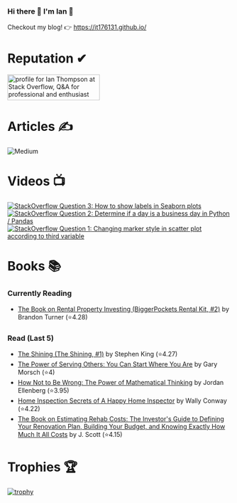 ### Hi there 👋 I'm Ian 🙂
Checkout my blog! 👉 https://it176131.github.io/

# Reputation ✔
<a href="https://stackoverflow.com/users/6509519/ian-thompson"><img src="https://stackoverflow.com/users/flair/6509519.png?theme=dark" width="208" height="58" alt="profile for Ian Thompson at Stack Overflow, Q&amp;A for professional and enthusiast programmers" title="profile for Ian Thompson at Stack Overflow, Q&amp;A for professional and enthusiast programmers"></a>

# Articles ✍
![Medium](https://github-read-medium-git-main.pahlevikun.vercel.app/latest?username=ianiat11&limit=6&theme=dracula)

# Videos 📺
<!-- BEGIN YOUTUBE-CARDS -->
[![StackOverflow Question 3: How to show labels in Seaborn plots](https://ytcards.demolab.com/?id=QYfRsxFQ5lI&title=StackOverflow+Question+3%3A+How+to+show+labels+in+Seaborn+plots&lang=en&timestamp=1599508121&background_color=%230d1117&title_color=%23ffffff&stats_color=%23dedede&max_title_lines=1&width=250&border_radius=5 "StackOverflow Question 3: How to show labels in Seaborn plots")](https://www.youtube.com/watch?v=QYfRsxFQ5lI)
[![StackOverflow Question 2: Determine if a day is a business day in Python / Pandas](https://ytcards.demolab.com/?id=U9-vvk51-Ac&title=StackOverflow+Question+2%3A+Determine+if+a+day+is+a+business+day+in+Python+%2F+Pandas&lang=en&timestamp=1598928356&background_color=%230d1117&title_color=%23ffffff&stats_color=%23dedede&max_title_lines=1&width=250&border_radius=5 "StackOverflow Question 2: Determine if a day is a business day in Python / Pandas")](https://www.youtube.com/watch?v=U9-vvk51-Ac)
[![StackOverflow Question 1: Changing marker style in scatter plot according to third variable](https://ytcards.demolab.com/?id=KfXANG9X524&title=StackOverflow+Question+1%3A+Changing+marker+style+in+scatter+plot+according+to+third+variable&lang=en&timestamp=1598284234&background_color=%230d1117&title_color=%23ffffff&stats_color=%23dedede&max_title_lines=1&width=250&border_radius=5 "StackOverflow Question 1: Changing marker style in scatter plot according to third variable")](https://www.youtube.com/watch?v=KfXANG9X524)
<!-- END YOUTUBE-CARDS -->

# Books 📚
### Currently Reading
<!-- GOODREADS-READING-LIST:START -->
- [The Book on Rental Property Investing (BiggerPockets Rental Kit, #2)](https://www.goodreads.com/review/show/6730172705?utm_medium=api&utm_source=rss) by Brandon Turner (⭐️4.28)
<!-- GOODREADS-READING-LIST:END -->

### Read (Last 5)
<!-- GOODREADS-READ-LIST:START -->
- [The Shining (The Shining, #1)](https://www.goodreads.com/review/show/6679101891?utm_medium=api&utm_source=rss) by Stephen King (⭐️4.27)
- [The Power of Serving Others: You Can Start Where You Are](https://www.goodreads.com/review/show/6663509800?utm_medium=api&utm_source=rss) by Gary Morsch (⭐️4)
- [How Not to Be Wrong: The Power of Mathematical Thinking](https://www.goodreads.com/review/show/5270158235?utm_medium=api&utm_source=rss) by Jordan Ellenberg (⭐️3.95)
- [Home Inspection Secrets of A Happy Home Inspector](https://www.goodreads.com/review/show/6551455569?utm_medium=api&utm_source=rss) by Wally Conway (⭐️4.22)
- [The Book on Estimating Rehab Costs: The Investor's Guide to Defining Your Renovation Plan, Building Your Budget, and Knowing Exactly How Much It All Costs](https://www.goodreads.com/review/show/6288757320?utm_medium=api&utm_source=rss) by J.  Scott (⭐️4.15)
<!-- GOODREADS-READ-LIST:END -->

# Trophies 🏆
[![trophy](https://github-profile-trophy.vercel.app/?username=it176131&theme=dracula)](https://github.com/ryo-ma/github-profile-trophy)

<!--
**it176131/it176131** is a ✨ _special_ ✨ repository because its `README.md` (this file) appears on your GitHub profile.

Here are some ideas to get you started:

- 🔭 I’m currently working on ...
- 🌱 I’m currently learning ...
- 👯 I’m looking to collaborate on ...
- 🤔 I’m looking for help with ...
- 💬 Ask me about ...
- 📫 How to reach me: ...
- 😄 Pronouns: ...
- ⚡ Fun fact: ...
-->
